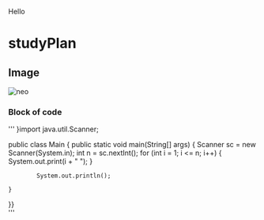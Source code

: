 Hello
# studyPlan
## Image
![neo](https://user-images.githubusercontent.com/73769876/170433282-0b2ece5f-2cc1-4bec-a4c5-7dbd3fdcf3e0.jpg)
### Block of code
'''
}import java.util.Scanner;

public class Main {
    public static void main(String[] args) {
        Scanner sc = new Scanner(System.in);
        int n = sc.nextInt();
        for (int i = 1; i <= n; i++) {
            System.out.print(i + " ");
        }

            System.out.println();

    }
}}  
'''

